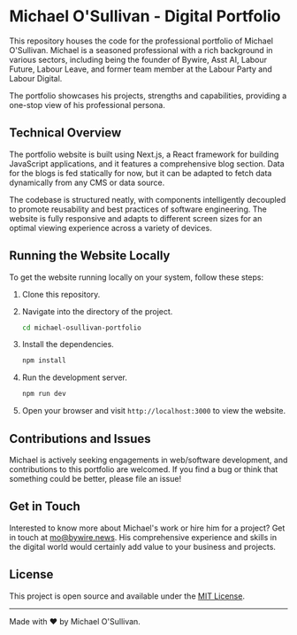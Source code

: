 # Michael O'Sullivan - Digital Portfolio

This repository houses the code for the professional portfolio of Michael O'Sullivan. Michael is a seasoned professional with a rich background in various sectors, including being the founder of Bywire, Asst AI, Labour Future, Labour Leave, and former team member at the Labour Party and Labour Digital.

The portfolio showcases his projects, strengths and capabilities, providing a one-stop view of his professional persona. 

## Technical Overview

The portfolio website is built using Next.js, a React framework for building JavaScript applications, and it features a comprehensive blog section. Data for the blogs is fed statically for now, but it can be adapted to fetch data dynamically from any CMS or data source. 

The codebase is structured neatly, with components intelligently decoupled to promote reusability and best practices of software engineering. The website is fully responsive and adapts to different screen sizes for an optimal viewing experience across a variety of devices. 

## Running the Website Locally

To get the website running locally on your system, follow these steps:

1. Clone this repository.

2. Navigate into the directory of the project.

   ```bash
   cd michael-osullivan-portfolio
   ```

3. Install the dependencies.
   
   ```bash
   npm install
   ```

4. Run the development server.
   
   ```bash
   npm run dev
   ```
   
5. Open your browser and visit `http://localhost:3000` to view the website.

## Contributions and Issues

Michael is actively seeking engagements in web/software development, and contributions to this portfolio are welcomed. If you find a bug or think that something could be better, please file an issue! 

## Get in Touch 

Interested to know more about Michael's work or hire him for a project? Get in touch at mo@bywire.news. His comprehensive experience and skills in the digital world would certainly add value to your business and projects. 

## License 

This project is open source and available under the [MIT License](LICENSE).

---

Made with ❤️ by Michael O'Sullivan.